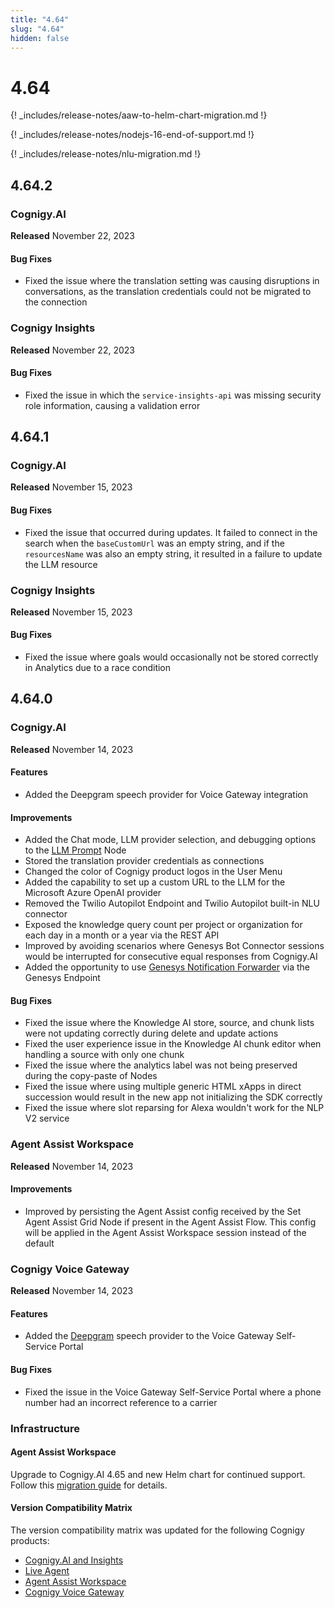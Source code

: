 ```yaml
---
title: "4.64"
slug: "4.64"
hidden: false
---
```


# 4.64

{! _includes/release-notes/aaw-to-helm-chart-migration.md !}

{! _includes/release-notes/nodejs-16-end-of-support.md !}

{! _includes/release-notes/nlu-migration.md !}

## 4.64.2

### Cognigy.AI

**Released** November 22, 2023

#### Bug Fixes

- Fixed the issue where the translation setting was causing disruptions in conversations, as the translation credentials could not be migrated to the connection

### Cognigy Insights

**Released** November 22, 2023

#### Bug Fixes

- Fixed the issue in which the `service-insights-api` was missing security role information, causing a validation error

## 4.64.1

### Cognigy.AI

**Released** November 15, 2023

#### Bug Fixes

- Fixed the issue that occurred during updates. It failed to connect in the search when the `baseCustomUrl` was an empty string, and if the `resourcesName` was also an empty string, it resulted in a failure to update the LLM resource

### Cognigy Insights

**Released** November 15, 2023

#### Bug Fixes

- Fixed the issue where goals would occasionally not be stored correctly in Analytics due to a race condition

## 4.64.0

### Cognigy.AI

**Released** November 14, 2023

#### Features

- Added the Deepgram speech provider for Voice Gateway integration

#### Improvements

- Added the Chat mode, LLM provider selection, and debugging options to the [LLM Prompt](../ai/build/node-reference/service/llm-prompt.md) Node
- Stored the translation provider credentials as connections
- Changed the color of Cognigy product logos in the User Menu
- Added the capability to set up a custom URL to the LLM for the Microsoft Azure OpenAI provider
- Removed the Twilio Autopilot Endpoint and Twilio Autopilot built-in NLU connector
- Exposed the knowledge query count per project or organization for each day in a month or a year via the REST API
- Improved by avoiding scenarios where Genesys Bot Connector sessions would be interrupted for consecutive equal responses from Cognigy.AI
- Added the opportunity to use [Genesys Notification Forwarder](../ai/deploy/endpoint-reference/genesys.md#-optional--activate-ai-copilot) via the Genesys Endpoint

#### Bug Fixes

- Fixed the issue where the Knowledge AI store, source, and chunk lists were not updating correctly during delete and update actions
- Fixed the user experience issue in the Knowledge AI chunk editor when handling a source with only one chunk
- Fixed the issue where the analytics label was not being preserved during the copy-paste of Nodes
- Fixed the issue where using multiple generic HTML xApps in direct succession would result in the new app not initializing the SDK correctly
- Fixed the issue where slot reparsing for Alexa wouldn't work for the NLP V2 service

### Agent Assist Workspace

**Released** November 14, 2023

#### Improvements

- Improved by persisting the Agent Assist config received by the Set Agent Assist Grid Node if present in the Agent Assist Flow. This config will be applied in the Agent Assist Workspace session instead of the default

### Cognigy Voice Gateway

**Released** November 14, 2023

#### Features

- Added the [Deepgram](../voice-gateway/references/tts-and-stt-vendors.md) speech provider to the Voice Gateway Self-Service Portal

#### Bug Fixes

- Fixed the issue in the Voice Gateway Self-Service Portal where a phone number had an incorrect reference to a carrier

### Infrastructure

#### Agent Assist Workspace

Upgrade to Cognigy.AI 4.65 and new Helm chart for continued support. Follow this [migration guide](../ai-copilot/installation/migration/agent-assist-to-cognigy-ai-helm-chart-migration.md) for details.

#### Version Compatibility Matrix

The version compatibility matrix was updated for the following Cognigy products:

- [Cognigy.AI and Insights](../ai/installation/version-compatibility-matrix.md)
- [Live Agent](../live-agent/installation/deployment/version-compatibility-matrix.md)
- [Agent Assist Workspace](../ai-copilot/installation/version-compatibility-matrix.md)
- [Cognigy Voice Gateway](../voice-gateway/installation/version-compatibility-matrix.md)